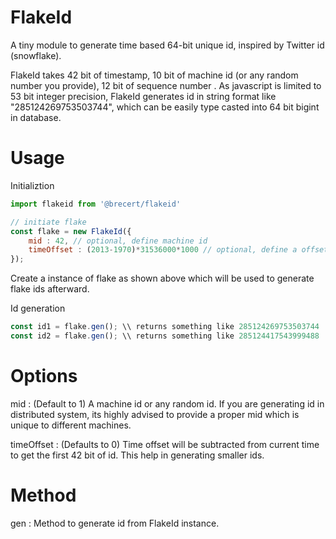 # FlakeId
A tiny module to generate time based 64-bit unique id, inspired by Twitter id (snowflake).

FlakeId takes 42 bit of timestamp, 10 bit of machine id (or any random number you provide), 12 bit of sequence number .  As javascript is limited to 53 bit integer precision, FlakeId generates id in string format like "285124269753503744", which can be easily type casted into 64 bit bigint in database.

# Usage
Initializtion
```js
import flakeid from '@brecert/flakeid'

// initiate flake
const flake = new FlakeId({
	mid : 42, // optional, define machine id
    timeOffset : (2013-1970)*31536000*1000 // optional, define a offset time
});
```
Create a instance of flake as shown above which will be used to generate flake ids afterward.

Id generation
```js
const id1 = flake.gen(); \\ returns something like 285124269753503744
const id2 = flake.gen(); \\ returns something like 285124417543999488
```

# Options

mid : (Default to 1) A machine id or any random id. If you are generating id in distributed system, its highly advised to provide a proper mid which is unique to different machines.

timeOffset : (Defaults to 0) Time offset will be  subtracted from current time to get the first 42 bit of id. This help in generating smaller ids.

# Method
gen : Method to generate id from FlakeId instance.